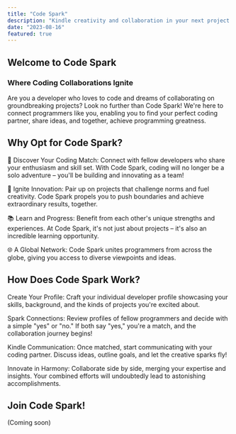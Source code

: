 ```yaml
---
title: "Code Spark"
description: "Kindle creativity and collaboration in your next project by using this dating-style app for programmers."
date: "2023-08-16"
featured: true
---
```


## Welcome to Code Spark

### Where Coding Collaborations Ignite

Are you a developer who loves to code and dreams of collaborating on groundbreaking projects? Look no further than Code Spark! We're here to connect programmers like you, enabling you to find your perfect coding partner, share ideas, and together, achieve programming greatness.

## Why Opt for Code Spark?

🤝 Discover Your Coding Match: Connect with fellow developers who share your enthusiasm and skill set. With Code Spark, coding will no longer be a solo adventure – you'll be building and innovating as a team!

🚀 Ignite Innovation: Pair up on projects that challenge norms and fuel creativity. Code Spark propels you to push boundaries and achieve extraordinary results, together.

📚 Learn and Progress: Benefit from each other's unique strengths and experiences. At Code Spark, it's not just about projects – it's also an incredible learning opportunity.

🌐 A Global Network: Code Spark unites programmers from across the globe, giving you access to diverse viewpoints and ideas.

## How Does Code Spark Work?

Create Your Profile: Craft your individual developer profile showcasing your skills, background, and the kinds of projects you're excited about.

Spark Connections: Review profiles of fellow programmers and decide with a simple "yes" or "no." If both say "yes," you're a match, and the collaboration journey begins!

Kindle Communication: Once matched, start communicating with your coding partner. Discuss ideas, outline goals, and let the creative sparks fly!

Innovate in Harmony: Collaborate side by side, merging your expertise and insights. Your combined efforts will undoubtedly lead to astonishing accomplishments.

## Join Code Spark!

(Coming soon)



